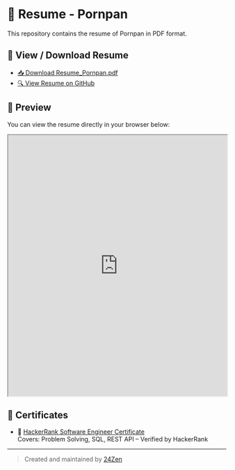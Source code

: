 # 📄 Resume - Pornpan

This repository contains the resume of Pornpan in PDF format.

## 🔗 View / Download Resume

- [📥 Download Resume_Pornpan.pdf](https://github.com/24Zen/Resume/raw/main/Resume_Pornpan.pdf)
- [🔍 View Resume on GitHub](https://github.com/24Zen/Resume/blob/main/Resume_Pornpan.pdf)

## 📄 Preview

You can view the resume directly in your browser below:

<iframe src="https://github.com/24Zen/Resume/raw/main/Resume_Pornpan.pdf" width="100%" height="600px">
</iframe>

## 📜 Certificates

- 🏅 [HackerRank Software Engineer Certificate](https://www.hackerrank.com/certificates/126dea9cd258)  
  Covers: Problem Solving, SQL, REST API – Verified by HackerRank

---

> Created and maintained by [24Zen](https://github.com/24Zen)

